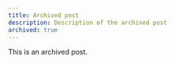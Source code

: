 ```yaml
---
title: Archived post
description: Description of the archived post
archived: true
---
```


This is an archived post.
